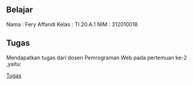 ## Belajar 

Nama     : Fery Affandi 
Kelas    : TI.20.A.1 
NIM      : 312010018 

## Tugas

Mendapatkan tugas dari dosen Pemrograman Web pada pertemuan ke-2 ,yaitu:

[Tugas](/foto/tugas_kuliah.png)
